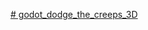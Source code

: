 [# godot_dodge_the_creeps_3D](https://docs.godotengine.org/en/stable/getting_started/first_3d_game/01.game_setup.html)
